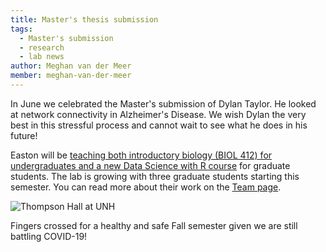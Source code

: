 ```yaml
---
title: Master's thesis submission
tags: 
  - Master's submission
  - research
  - lab news
author: Meghan van der Meer
member: meghan-van-der-meer
---
```


In June we celebrated the Master's submission of Dylan Taylor. He looked at network connectivity in Alzheimer's Disease. We wish Dylan the very best in this stressful process and cannot wait to see what he does in his future!

Easton will be [teaching both introductory biology (BIOL 412) for undergraduates and a new Data Science with R course](https://quantmarineecolab.github.io/teaching/) for graduate students. The lab is growing with three graduate students starting this semester. You can read more about their work on the [Team page](https://quantmarineecolab.github.io/team/).

![Thompson Hall at UNH](/images/thompson.jpg "Thompson Hall at UNH")

Fingers crossed for a healthy and safe Fall semester given we are still battling COVID-19! 
